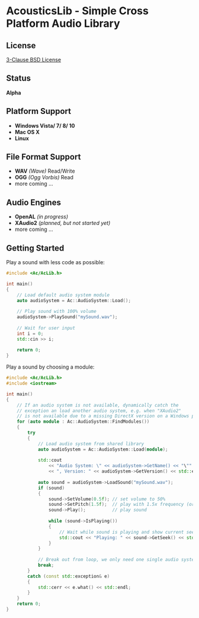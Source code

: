 AcousticsLib - Simple Cross Platform Audio Library
==================================================

License
-------

[3-Clause BSD License](https://github.com/LukasBanana/AcousticsLib/blob/master/LICENSE.txt)


Status
------

**Alpha**


Platform Support
----------------

* **Windows Vista/ 7/ 8/ 10**
* **Mac OS X**
* **Linux**


File Format Support
----------------

* **WAV** *(Wave)* Read/Write
* **OGG** *(Ogg Vorbis)* Read
* more coming ...


Audio Engines
-------------

* **OpenAL** *(in progress)*
* **XAudio2** *(planned, but not started yet)*
* more coming ...


Getting Started
---------------

Play a sound with less code as possible:

```cpp
#include <Ac/AcLib.h>

int main()
{
	// Load default audio system module
	auto audioSystem = Ac::AudioSystem::Load();
	
	// Play sound with 100% volume
	audioSystem->PlaySound("mySound.wav");
	
	// Wait for user input
	int i = 0;
	std::cin >> i;
	
	return 0;
}
```

Play a sound by choosing a module:

```cpp
#include <Ac/AcLib.h>
#include <iostream>

int main()
{
	// If an audio system is not available, dynamically catch the
	// exception an load another audio system, e.g. when "XAudio2"
	// is not available due to a missing DirectX version on a Windows platform.
	for (auto module : Ac::AudioSystem::FindModules())
	{
		try
		{
            // Load audio system from shared library
            auto audioSystem = Ac::AudioSystem::Load(module);
			
			std::cout
				<< "Audio System: \" << audioSystem->GetName() << "\""
				<< ", Version: " << audioSystem->GetVersion() << std::endl;
			
			auto sound = audioSystem->LoadSound("mySound.wav");
			if (sound)
			{
				sound->SetVolume(0.5f); // set volume to 50%
				sound->SetPitch(1.5f);  // play with 1.5x frequency (or speed)
				sound->Play();          // play sound
				
				while (sound->IsPlaying())
				{
					// Wait while sound is playing and show current seek position
					std::cout << "Playing: " << sound->GetSeek() << std::end;
				}
			}
			
			// Break out from loop, we only need one single audio system
			break;
		}
		catch (const std::exception& e)
		{
			std::cerr << e.what() << std::endl;
		}
	}
	return 0;
}
```


